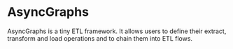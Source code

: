 # AsyncGraphs

AsyncGraphs is a tiny ETL framework.
It allows users to define their extract, transform and load operations and to chain them into ETL flows.

